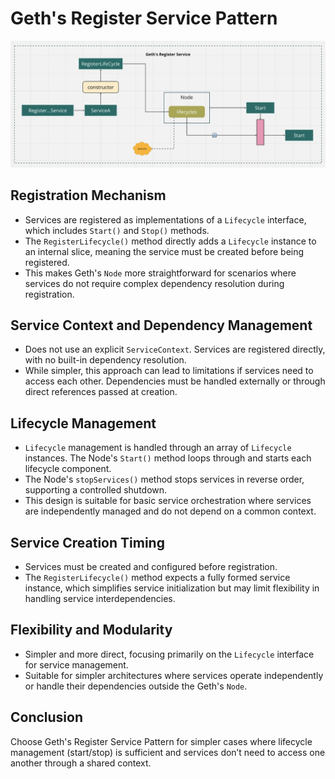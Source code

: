 # Geth's Register Service Pattern
![alt text](image.png)
## Registration Mechanism
- Services are registered as implementations of a `Lifecycle` interface, which includes `Start()` and `Stop()` methods.
- The `RegisterLifecycle()` method directly adds a `Lifecycle` instance to an internal slice, meaning the service must be created before being registered.
- This makes Geth's `Node` more straightforward for scenarios where services do not require complex dependency resolution during registration.

## Service Context and Dependency Management
- Does not use an explicit `ServiceContext`. Services are registered directly, with no built-in dependency resolution.
- While simpler, this approach can lead to limitations if services need to access each other. Dependencies must be handled externally or through direct references passed at creation.

## Lifecycle Management
- `Lifecycle` management is handled through an array of `Lifecycle` instances. The Node's `Start()` method loops through and starts each lifecycle component.
- The Node's `stopServices()` method stops services in reverse order, supporting a controlled shutdown.
- This design is suitable for basic service orchestration where services are independently managed and do not depend on a common context.

## Service Creation Timing
- Services must be created and configured before registration.
- The `RegisterLifecycle()` method expects a fully formed service instance, which simplifies service initialization but may limit flexibility in handling service interdependencies.


## Flexibility and Modularity
- Simpler and more direct, focusing primarily on the `Lifecycle` interface for service management.
- Suitable for simpler architectures where services operate independently or handle their dependencies outside the Geth's `Node`.

## Conclusion
Choose Geth's Register Service Pattern for simpler cases where lifecycle management (start/stop) is sufficient and services don’t need to access one another through a shared context.